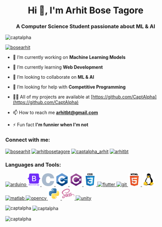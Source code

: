 <h1 align="center">Hi 👋, I'm Arhit Bose Tagore</h1>
<h3 align="center">A Computer Science Student passionate about ML & AI</h3>

<p align="left"> <img src="https://komarev.com/ghpvc/?username=captalpha&label=Profile%20views&color=0e75b6&style=flat" alt="captalpha" /> </p>

<p align="left"> <a href="https://twitter.com/bosearhit" target="blank"><img src="https://img.shields.io/twitter/follow/bosearhit?logo=twitter&style=for-the-badge" alt="bosearhit" /></a> </p>

- 🔭 I’m currently working on **Machine Learning Models**

- 🌱 I’m currently learning **Web Development**

- 👯 I’m looking to collaborate on **ML & AI**

- 🤝 I’m looking for help with **Competitive Programming**

- 👨‍💻 All of my projects are available at [https://github.com/CaptAlpha](https://github.com/CaptAlpha)

- 📫 How to reach me **arhitbt@gmail.com**

- ⚡ Fun fact **I'm funnier when I'm not**

<h3 align="left">Connect with me:</h3>
<p align="left">
<a href="https://twitter.com/bosearhit" target="blank"><img align="center" src="https://cdn.jsdelivr.net/npm/simple-icons@3.0.1/icons/twitter.svg" alt="bosearhit" height="30" width="40" /></a>
<a href="https://kaggle.com/arhitbosetagore" target="blank"><img align="center" src="https://cdn.jsdelivr.net/npm/simple-icons@3.0.1/icons/kaggle.svg" alt="arhitbosetagore" height="30" width="40" /></a>
<a href="https://instagram.com/captalpha_arhit" target="blank"><img align="center" src="https://cdn.jsdelivr.net/npm/simple-icons@3.0.1/icons/instagram.svg" alt="captalpha_arhit" height="30" width="40" /></a>
<a href="https://www.hackerrank.com/arhitbt" target="blank"><img align="center" src="https://cdn.jsdelivr.net/npm/simple-icons@3.0.1/icons/hackerrank.svg" alt="arhitbt" height="30" width="40" /></a>
</p>

<h3 align="left">Languages and Tools:</h3>
<p align="left"> <a href="https://www.arduino.cc/" target="_blank"> <img src="https://cdn.worldvectorlogo.com/logos/arduino-1.svg" alt="arduino" width="40" height="40"/> </a> <a href="https://getbootstrap.com" target="_blank"> <img src="https://raw.githubusercontent.com/devicons/devicon/master/icons/bootstrap/bootstrap-plain-wordmark.svg" alt="bootstrap" width="40" height="40"/> </a> <a href="https://www.cprogramming.com/" target="_blank"> <img src="https://raw.githubusercontent.com/devicons/devicon/master/icons/c/c-original.svg" alt="c" width="40" height="40"/> </a> <a href="https://www.w3schools.com/cpp/" target="_blank"> <img src="https://raw.githubusercontent.com/devicons/devicon/master/icons/cplusplus/cplusplus-original.svg" alt="cplusplus" width="40" height="40"/> </a> <a href="https://www.w3schools.com/cs/" target="_blank"> <img src="https://raw.githubusercontent.com/devicons/devicon/master/icons/csharp/csharp-original.svg" alt="csharp" width="40" height="40"/> </a> <a href="https://www.w3schools.com/css/" target="_blank"> <img src="https://raw.githubusercontent.com/devicons/devicon/master/icons/css3/css3-original-wordmark.svg" alt="css3" width="40" height="40"/> </a> <a href="https://flutter.dev" target="_blank"> <img src="https://www.vectorlogo.zone/logos/flutterio/flutterio-icon.svg" alt="flutter" width="40" height="40"/> </a> <a href="https://git-scm.com/" target="_blank"> <img src="https://www.vectorlogo.zone/logos/git-scm/git-scm-icon.svg" alt="git" width="40" height="40"/> </a> <a href="https://www.w3.org/html/" target="_blank"> <img src="https://raw.githubusercontent.com/devicons/devicon/master/icons/html5/html5-original-wordmark.svg" alt="html5" width="40" height="40"/> </a> <a href="https://www.linux.org/" target="_blank"> <img src="https://raw.githubusercontent.com/devicons/devicon/master/icons/linux/linux-original.svg" alt="linux" width="40" height="40"/> </a> <a href="https://www.mathworks.com/" target="_blank"> <img src="https://raw.githubusercontent.com/simple-icons/simple-icons/master/icons/mathworks.svg" alt="matlab" width="40" height="40"/> </a> <a href="https://opencv.org/" target="_blank"> <img src="https://www.vectorlogo.zone/logos/opencv/opencv-icon.svg" alt="opencv" width="40" height="40"/> </a> <a href="https://www.python.org" target="_blank"> <img src="https://raw.githubusercontent.com/devicons/devicon/master/icons/python/python-original.svg" alt="python" width="40" height="40"/> </a> <a href="https://sass-lang.com" target="_blank"> <img src="https://raw.githubusercontent.com/devicons/devicon/master/icons/sass/sass-original.svg" alt="sass" width="40" height="40"/> </a> <a href="https://unity.com/" target="_blank"> <img src="https://www.vectorlogo.zone/logos/unity3d/unity3d-icon.svg" alt="unity" width="40" height="40"/> </a> </p>

<p><img align="left" src="https://github-readme-stats.vercel.app/api/top-langs?username=captalpha&show_icons=true&locale=en&layout=compact" alt="captalpha" /></p>

<p>&nbsp;<img align="center" src="https://github-readme-stats.vercel.app/api?username=captalpha&show_icons=true&locale=en" alt="captalpha" /></p>

<p><img align="center" src="https://github-readme-streak-stats.herokuapp.com/?user=captalpha&" alt="captalpha" /></p>
